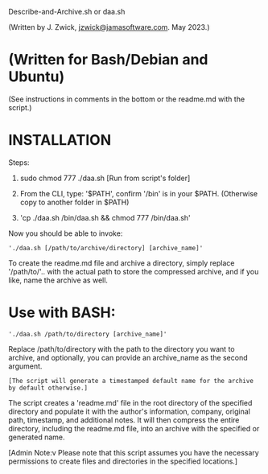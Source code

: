 Describe-and-Archive.sh or daa.sh 

(Written by J. Zwick, jzwick@jamasoftware.com. May 2023.)

(Written for Bash/Debian and Ubuntu)
====================================
(See instructions in comments in the bottom or the readme.md with the script.)

INSTALLATION
============

Steps:

1. sudo chmod 777 ./daa.sh 
	[Run from script's folder]

2. From the CLI, type: '$PATH', confirm '/bin' is in your $PATH. 
	(Otherwise copy to another folder in $PATH)

3. 'cp ./daa.sh /bin/daa.sh && chmod 777 /bin/daa.sh'


Now you should be able to invoke: 

	'./daa.sh [/path/to/archive/directory] [archive_name]'



To create the readme.md file and archive a directory, simply replace '/path/to/'.. with the actual path to store the compressed archive, and if you like, name the archive as well.


Use with BASH:
==============

	'./daa.sh /path/to/directory [archive_name]'

Replace /path/to/directory with the path to the directory you want to archive, and optionally, you can provide an archive_name as the second argument. 

	[The script will generate a timestamped default name for the archive by default otherwise.]

The script creates a 'readme.md' file in the root directory of the specified directory and populate it with the author's information, company, original path, timestamp, and additional notes. It will then compress the entire directory, including the readme.md file, into an archive with the specified or generated name.

[Admin Note:v Please note that this script assumes you have the necessary permissions to create files and directories in the specified locations.]